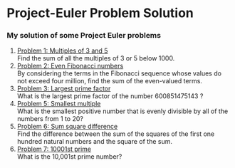 # Project-Euler Problem Solution
### My solution of some Project Euler problems <br>
1. [Problem 1: Multiples of 3 and 5](https://github.com/Pakyoli/Project-Euler-Problem-Solution/blob/master/src/Problems/Problem1.java) <br> Find the sum of all the multiples of 3 or 5 below 1000.
2. [Problem 2: Even Fibonacci numbers](Project-Euler-Problem-Solution/src/Problems/Problem2.java) <br> By considering the terms in the Fibonacci sequence whose values do not exceed four million, find the sum of the even-valued terms.
3. [Problem 3: Largest prime factor](Project-Euler-Problem-Solution/src/Problems/Problem3.java) <br> What is the largest prime factor of the number 600851475143 ? <br> 
4. [Problem 5: Smallest multiple](Project-Euler-Problem-Solution/src/Problems/Problem5.java) <br>What is the smallest positive number that is evenly divisible by all of the numbers from 1 to 20?
5. [Problem 6: Sum square difference](Project-Euler-Problem-Solution/src/Problems/Problem6.java) <br> Find the difference between the sum of the squares of the first one hundred natural numbers and the square of the sum.
6. [Problem 7: 10001st prime](Project-Euler-Problem-Solution/src/Problems/Problem7.java) <br> What is the 10,001st prime number?
